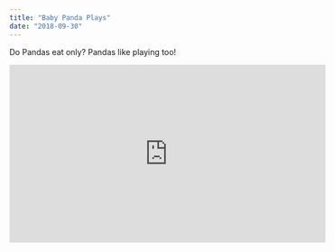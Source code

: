 ```yaml
---
title: "Baby Panda Plays"
date: "2018-09-30"
---
```


Do Pandas eat only? Pandas like playing too!

<iframe width="560" height="315" src="https://www.youtube.com/embed/5HZdyUUhzXU" frameborder="0" allowfullscreen></iframe>